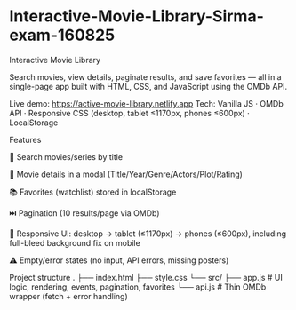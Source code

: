 # Interactive-Movie-Library-Sirma-exam-160825

Interactive Movie Library

Search movies, view details, paginate results, and save favorites — all in a single-page app built with HTML, CSS, and JavaScript using the OMDb API.

Live demo: https://active-movie-library.netlify.app
Tech: Vanilla JS · OMDb API · Responsive CSS (desktop, tablet ≤1170px, phones ≤600px) · LocalStorage

Features

🔎 Search movies/series by title

📄 Movie details in a modal (Title/Year/Genre/Actors/Plot/Rating)

📚 Favorites (watchlist) stored in localStorage

⏭️ Pagination (10 results/page via OMDb)

📱 Responsive UI: desktop → tablet (≤1170px) → phones (≤600px), including full-bleed background fix on mobile

⚠️ Empty/error states (no input, API errors, missing posters)

Project structure
.
├── index.html
├── style.css
└── src/
    ├── app.js        # UI logic, rendering, events, pagination, favorites
    └── api.js        # Thin OMDb wrapper (fetch + error handling)
